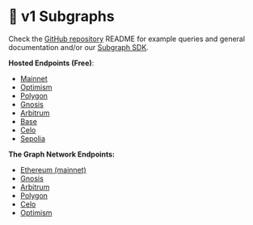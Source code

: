 # 🔭 v1 Subgraphs

Check the [GitHub repository](https://github.com/Hats-Protocol/subgraph/tree/main) README for example queries and general documentation and/or our [Subgraph SDK](v1-sdk/subgraph/).

**Hosted Endpoints (Free)**:

* [Mainnet](https://api.studio.thegraph.com/query/55784/hats-v1-ethereum/version/latest)
* [Optimism](https://api.studio.thegraph.com/query/55784/hats-v1-optimism/version/latest)
* [Polygon](https://api.studio.thegraph.com/query/55784/hats-v1-polygon/version/latest)
* [Gnosis](https://api.studio.thegraph.com/query/55784/hats-v1-gnosis-chain/version/latest)
* [Arbitrum](https://api.studio.thegraph.com/query/55784/hats-v1-arbitrum/version/latest)
* [Base](https://api.studio.thegraph.com/query/55784/hats-v1-base/version/latest)
* [Celo](https://api.studio.thegraph.com/query/55784/hats-v1-celo/version/latest)
* [Sepolia](https://api.studio.thegraph.com/query/55784/hats-v1-sepolia/version/latest)

**The Graph Network Endpoints:**

* [Ethereum (mainnet)](https://thegraph.com/explorer/subgraphs/AtrhAMCcVfPbmejxTez3G59Kdfu5tMFoiPsTUjdCzpKx?view=Overview\&chain=arbitrum-one)
* [Gnosis](https://thegraph.com/explorer/subgraphs/2VPQUuAeS9Xy8VtinpjHRJEMnZS1sqzFQyCHAys1wb5n?view=Overview\&chain=arbitrum-one)
* [Arbitrum](https://thegraph.com/explorer/subgraphs/4CiXQPjzKshBbyK2dgJiknTNWcj8cGUJsopTsXfm5HEk?view=Overview\&chain=arbitrum-one)
* [Polygon](https://thegraph.com/explorer/subgraphs/7MxsRb1p4UQNET8AgrWd93h3GUgeQ7NWrk5SHLEPCxBP?view=Overview\&chain=arbitrum-one)
* [Celo](https://thegraph.com/explorer/subgraphs/GpKseh3Z4nX2X8W5HjQPp5hpSSxPxsaQ3t1KpEjhvz7t?view=Overview\&chain=arbitrum-one)
* [Optimism](https://thegraph.com/explorer/subgraphs/9nmXXk3ysDVY4sFygWQNQknwiJLCPnrUNzDRw8bxw61q?view=Overview\&chain=arbitrum-one)
